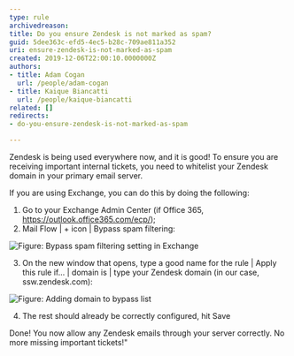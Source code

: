 ```yaml
---
type: rule
archivedreason: 
title: Do you ensure Zendesk is not marked as spam?
guid: 5dee363c-efd5-4ec5-b28c-709ae811a352
uri: ensure-zendesk-is-not-marked-as-spam
created: 2019-12-06T22:00:10.0000000Z
authors:
- title: Adam Cogan
  url: /people/adam-cogan
- title: Kaique Biancatti
  url: /people/kaique-biancatti
related: []
redirects:
- do-you-ensure-zendesk-is-not-marked-as-spam

---
```


Zendesk is being used everywhere now, and it is good! To ensure you are receiving important internal tickets, you need to whitelist your Zendesk domain in your primary email server.

<!--endintro-->

If you are using Exchange, you can do this by doing the following:

1. Go to your Exchange Admin Center (if Office 365, https://outlook.office365.com/ecp/);
2. Mail Flow | + icon | Bypass spam filtering:

![Figure: Bypass spam filtering setting in Exchange](bypass-spam-filtering.png)  

3. On the new window that opens, type a good name for the rule | Apply this rule if... | domain is | type your Zendesk domain (in our case, ssw.zendesk.com):

![Figure: Adding domain to bypass list](adding-domain-to-bypass-list.png)  

4. The rest should already be correctly configured, hit Save

Done! You now allow any Zendesk emails through your server correctly. No more missing important tickets!"
